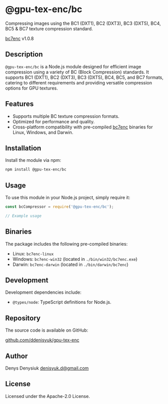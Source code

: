 # @gpu-tex-enc/bc

Compressing images using the BC1 (DXT1), BC2 (DXT3), BC3 (DXT5), BC4, BC5 & BC7 texture compression standard.

[bc7enc](https://github.com/richgel999/bc7enc_rdo) v1.0.8

## Description

`@gpu-tex-enc/bc` is a Node.js module designed for efficient image compression using a variety of BC (Block Compression) standards. It supports BC1 (DXT1), BC2 (DXT3), BC3 (DXT5), BC4, BC5, and BC7 formats, catering to different requirements and providing versatile compression options for GPU textures.

## Features

- Supports multiple BC texture compression formats.
- Optimized for performance and quality.
- Cross-platform compatibility with pre-compiled [bc7enc](https://github.com/richgel999/bc7enc_rdo) binaries for Linux, Windows, and Darwin.

## Installation

Install the module via npm:

```bash
npm install @gpu-tex-enc/bc
```

## Usage

To use this module in your Node.js project, simply require it:

```javascript
const bcCompressor = require('@gpu-tex-enc/bc');

// Example usage
```

## Binaries

The package includes the following pre-compiled binaries:

- Linux: `bc7enc-linux`
- Windows: `bc7enc-win32` (located in `./bin/win32/bc7enc.exe`)
- Darwin: `bc7enc-darwin` (located in `./bin/darwin/bc7enc`)

## Development

Development dependencies include:

- `@types/node`: TypeScript definitions for Node.js.

## Repository

The source code is available on GitHub:

[github.com/ddenisyuk/gpu-tex-enc](https://github.com/ddenisyuk/gpu-tex-enc)

## Author

Denys Denysiuk <denisyuk.d@gmail.com>

## License

Licensed under the Apache-2.0 License.
